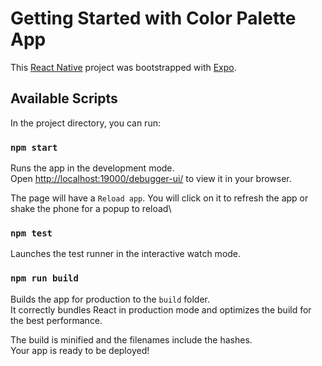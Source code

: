 # Getting Started with Color Palette App

This [React Native](https://reactnative.dev/docs/getting-started) project was bootstrapped with [Expo](https://docs.expo.dev/index.html).

## Available Scripts

In the project directory, you can run:

### `npm start`

Runs the app in the development mode.\
Open [http://localhost:19000/debugger-ui/](http://localhost:19000/debugger-ui/) to view it in your browser.

The page will have a `Reload app`. You will click on it to refresh the app or shake the phone for a popup to reload\

### `npm test`

Launches the test runner in the interactive watch mode.

### `npm run build`

Builds the app for production to the `build` folder.\
It correctly bundles React in production mode and optimizes the build for the best performance.

The build is minified and the filenames include the hashes.\
Your app is ready to be deployed!
